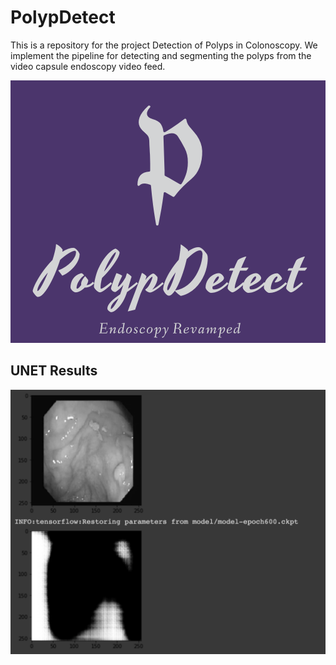 # PolypDetect
This is a repository for the project Detection of Polyps in Colonoscopy. We implement the pipeline for detecting and segmenting the polyps from the video capsule endoscopy video feed.

<img src="images/logo.png"/>

## UNET Results
<img src="UNet_Segmentation/results/result.png"/>
